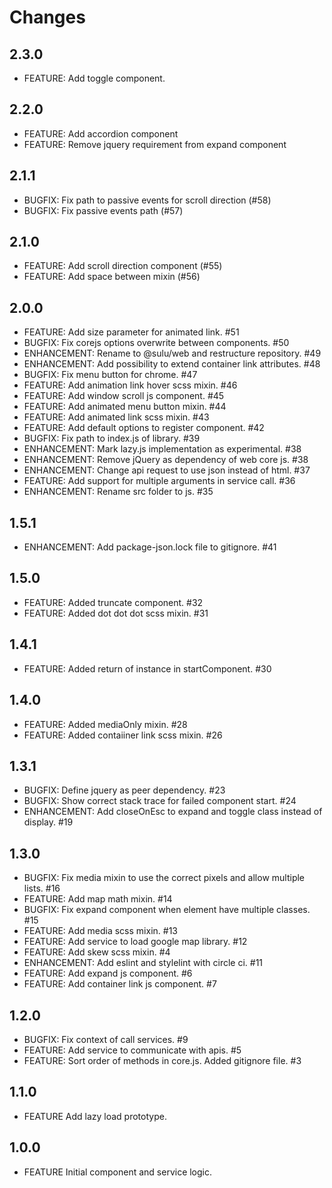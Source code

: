 # Changes

## 2.3.0

 - FEATURE: Add toggle component.

## 2.2.0

 - FEATURE: Add accordion component
 - FEATURE: Remove jquery requirement from expand component

## 2.1.1

 - BUGFIX: Fix path to passive events for scroll direction (#58)
 - BUGFIX: Fix passive events path (#57)

## 2.1.0

 - FEATURE: Add scroll direction component (#55)
 - FEATURE: Add space between mixin (#56)

## 2.0.0

 - FEATURE: Add size parameter for animated link. #51
 - BUGFIX: Fix corejs options overwrite between components. #50
 - ENHANCEMENT: Rename to @sulu/web and restructure repository. #49
 - ENHANCEMENT: Add possibility to extend container link attributes. #48
 - BUGFIX: Fix menu button for chrome. #47
 - FEATURE: Add animation link hover scss mixin. #46
 - FEATURE: Add window scroll js component. #45
 - FEATURE: Add animated menu button mixin. #44
 - FEATURE: Add animated link scss mixin. #43
 - FEATURE: Add default options to register component. #42
 - BUGFIX: Fix path to index.js of library. #39 
 - ENHANCEMENT: Mark lazy.js implementation as experimental. #38
 - ENHANCEMENT: Remove jQuery as dependency of web core js. #38
 - ENHANCEMENT: Change api request to use json instead of html. #37
 - FEATURE: Add support for multiple arguments in service call. #36
 - ENHANCEMENT: Rename src folder to js. #35

## 1.5.1

 - ENHANCEMENT: Add package-json.lock file to gitignore. #41

## 1.5.0

 - FEATURE: Added truncate component. #32
 - FEATURE: Added dot dot dot scss mixin. #31

## 1.4.1

 - FEATURE: Added return of instance in startComponent. #30

## 1.4.0

 - FEATURE: Added mediaOnly mixin. #28
 - FEATURE: Added contaiiner link scss mixin. #26

## 1.3.1

 - BUGFIX: Define jquery as peer dependency. #23
 - BUGFIX: Show correct stack trace for failed component start. #24
 - ENHANCEMENT: Add closeOnEsc to expand and toggle class instead of display. #19

## 1.3.0

 - BUGFIX: Fix media mixin to use the correct pixels and allow multiple lists. #16
 - FEATURE: Add map math mixin. #14
 - BUGFIX: Fix expand component when element have multiple classes. #15
 - FEATURE: Add media scss mixin. #13
 - FEATURE: Add service to load google map library. #12
 - FEATURE: Add skew scss mixin. #4
 - ENHANCEMENT: Add eslint and stylelint with circle ci. #11
 - FEATURE: Add expand js component. #6
 - FEATURE: Add container link js component. #7

## 1.2.0

 - BUGFIX: Fix context of call services. #9
 - FEATURE: Add service to communicate with apis. #5
 - FEATURE: Sort order of methods in core.js. Added gitignore file. #3

## 1.1.0

 - FEATURE Add lazy load prototype.

## 1.0.0

 - FEATURE Initial component and service logic.
